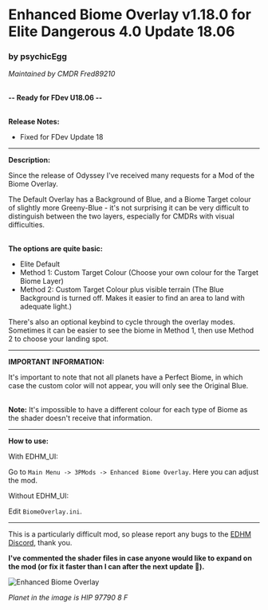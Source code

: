 # Enhanced Biome Overlay v1.18.0 for Elite Dangerous 4.0 Update 18.06

### by psychicEgg
*Maintained by CMDR Fred89210*<br><br>

**-- Ready for FDev U18.06 --**<br><br>

**Release Notes:**
- Fixed for FDev Update 18

-------------------------------------------------------------------------

**Description:**

Since the release of Odyssey I've received many requests for a Mod of the Biome Overlay.

The Default Overlay has a Background of Blue, and a Biome Target colour of slightly more Greeny-Blue - it's not surprising it can be very difficult to distinguish between the two layers, especially for CMDRs with visual difficulties.<br><br>

**The options are quite basic:**
- Elite Default
- Method 1: Custom Target Colour (Choose your own colour for the Target Biome Layer)
- Method 2: Custom Target Colour plus visible terrain (The Blue Background is turned off. Makes it easier to find an area to land with adequate light.)

There's also an optional keybind to cycle through the overlay modes. Sometimes it can be easier to see the biome in Method 1, then use Method 2 to choose your landing spot.<br>

-------------------------------------------------------------------------

**IMPORTANT INFORMATION:**

It's important to note that not all planets have a Perfect Biome, in which case the custom color will not appear, you will only see the Original Blue.<br><br>

**Note:** It's impossible to have a different colour for each type of Biome as the shader doesn't receive that information.<br>

-------------------------------------------------------------------------

**How to use:**

With EDHM_UI:

Go to `Main Menu -> 3PMods -> Enhanced Biome Overlay`. Here you can adjust the mod.

Without EDHM_UI:

Edit `BiomeOverlay.ini`.

-------------------------------------------------------------------------

This is a particularly difficult mod, so please report any bugs to the [EDHM Discord](https://discord.gg/KTYgJegfYw), thank you.

**I've commented the shader files in case anyone would like to expand on the mod (or fix it faster than I can after the next update 🙂).**<br>

![Enhanced Biome Overlay](https://github.com/psychicEgg/EDHM/blob/main/Odyssey/3rdPartyMods/BiomeOverlay/BiomeOverlay.jpg?raw=true)

*Planet in the image is HIP 97790 8 F*